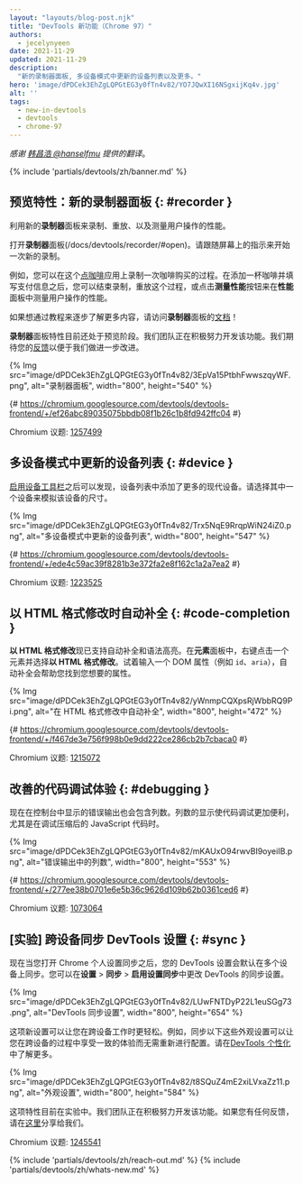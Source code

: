 ```yaml
---
layout: "layouts/blog-post.njk"
title: "DevTools 新功能（Chrome 97）"
authors:
  - jecelynyeen
date: 2021-11-29
updated: 2021-11-29
description:
  "新的录制器面板, 多设备模式中更新的设备列表以及更多。"
hero: 'image/dPDCek3EhZgLQPGtEG3y0fTn4v82/YO7JQwXI16NSgxijKq4v.jpg'
alt: ''
tags:
  - new-in-devtools
  - devtools
  - chrome-97
---
```


<!-- start: translation instructions -->
<!-- 1. Remove the "draft: true" tag above when submitting PR -->
<!-- 2. Provide translations under each of the English commented original content, do not delete English comment -->
<!-- 3. Translate the "description" tag above -->
<!-- 4. Translate all the <img> alt text -->
<!-- 5. Update the whats-new.md file -->
<!-- end: translation instructions -->

*感谢 [韩昌浩 @hanselfmu](https://github.com/hanselfmu) 提供的翻译*。

{% include 'partials/devtools/zh/banner.md' %}


<!-- ## Preview feature: New Recorder panel {: #recorder } -->
## 预览特性：新的**录制器**面板 {: #recorder }

<!-- Use the new **Recorder** panel to record, replay and measure user flows.  -->
利用新的**录制器**面板来录制、重放、以及测量用户操作的性能。

<!-- [Open the **Recorder** panel](/docs/devtools/recorder/#open). Follow the instructions on screen to start a new recording.  -->
打开**录制器**面板(/docs/devtools/recorder/#open)。请跟随屏幕上的指示来开始一次新的录制。

<!-- For example, you can record the coffee checkout process with this [coffee ordering demo](https://coffee-cart.netlify.app/) application. After adding a coffee and filling out payment details, you can end the recording, replay the process or click on the **Measure performance** button to measure the user flow in the **Performance** panel. -->
例如，您可以在这个[点咖啡](https://coffee-cart.netlify.app/)应用上录制一次咖啡购买的过程。在添加一杯咖啡并填写支付信息之后，您可以结束录制，重放这个过程，或点击**测量性能**按钮来在**性能**面板中测量用户操作的性能。

<!-- Go to the **Recorder** panel [documentation](/docs/devtools/recorder/) to learn more with the step-by-step tutorial! -->
如果想通过教程来逐步了解更多内容，请访问**录制器**面板的[文档](/docs/devtools/recorder/)！

<!-- The **Recorder** panel is a preview feature. Our team is still actively working on it and we are looking for your [feedback](https://goo.gle/recorder-feedback) for further enhancements. -->
**录制器**面板特性目前还处于预览阶段。我们团队正在积极努力开发该功能。我们期待您的[反馈](https://goo.gle/recorder-feedback)以便于我们做进一步改进。

{% Img src="image/dPDCek3EhZgLQPGtEG3y0fTn4v82/3EpVa15PtbhFwwszqyWF.png", alt="录制器面板", width="800", height="540" %}

{# https://chromium.googlesource.com/devtools/devtools-frontend/+/ef26abc89035075bbdb08f1b26c1b8fd942ffc04 #}

Chromium 议题: [1257499](https://crbug.com/1257499)


<!-- ## Refresh device list in Device Mode {: #device } -->
## 多设备模式中更新的设备列表 {: #device }

<!-- [Enabling the Device Toolbar](/docs/devtools/device-mode#viewport), more modern devices are now added in the device list. Select a device to simulate its dimensions. -->
[启用设备工具栏](/docs/devtools/device-mode#viewport)之后可以发现，设备列表中添加了更多的现代设备。请选择其中一个设备来模拟该设备的尺寸。

{% Img src="image/dPDCek3EhZgLQPGtEG3y0fTn4v82/Trx5NqE9RrqpWiN24iZ0.png", alt="多设备模式中更新的设备列表", width="800", height="547" %}

{# https://chromium.googlesource.com/devtools/devtools-frontend/+/ede4c59ac39f8281b3e372fa2e8f162c1a2a7ea2 #}

Chromium 议题: [1223525](https://crbug.com/1223525)


<!-- ## Autocomplete with Edit as HTML {: #code-completion } -->
## 以 HTML 格式修改时自动补全 {: #code-completion }

<!-- The **Edit as HTML** UI now supports autocomplete and syntax highlights. In the **Elements** panel, right click on an element, and select  **Edit as HTML**. Try typing a DOM property (e.g. `id`, `aria`), the autocomplete should help you find the property name you're looking for. -->
**以 HTML 格式修改**现已支持自动补全和语法高亮。在**元素**面板中，右键点击一个元素并选择**以 HTML 格式修改**。试着输入一个 DOM 属性（例如 `id`、`aria`），自动补全会帮助您找到您想要的属性。

{% Img src="image/dPDCek3EhZgLQPGtEG3y0fTn4v82/yWnmpCQXpsRjWbbRQ9Pi.png", alt="在 HTML 格式修改中自动补全", width="800", height="472" %}

{# https://chromium.googlesource.com/devtools/devtools-frontend/+/f467de3e756f998b0e9dd222ce286cb2b7cbaca0 #}

Chromium 议题: [1215072](https://crbug.com/1215072)


<!-- ## Improved code debugging experience {: #debugging } -->
## 改善的代码调试体验 {: #debugging }

<!-- Column numbers are now included in the output error in the Console. Having easy access to the column number is essential for debugging especially with minified JavaScript. -->
现在在控制台中显示的错误输出也会包含列数。列数的显示使代码调试更加便利，尤其是在调试压缩后的 JavaScript 代码时。

{% Img src="image/dPDCek3EhZgLQPGtEG3y0fTn4v82/mKAUxO94rwvBI9oyeiIB.png", alt="错误输出中的列数", width="800", height="553" %}

{# https://chromium.googlesource.com/devtools/devtools-frontend/+/277ee38b0701e6e5b36c9626d109b62b0361ced6 #}

Chromium 议题: [1073064](https://crbug.com/1073064)


<!-- ## [Experimental] Syncing DevTools settings across devices {: #sync } -->
## [实验] 跨设备同步 DevTools 设置 {: #sync }

<!-- Your DevTools settings are now synced across devices by default when you turn on Chrome profile sync. You can change the DevTools sync settings via **Settings** > **Sync** > **Enable settings sync**.  -->
现在当您打开 Chrome 个人设置同步之后，您的 DevTools 设置会默认在多个设备上同步。您可以在**设置** > **同步** > **启用设置同步**中更改 DevTools 的同步设置。

{% Img src="image/dPDCek3EhZgLQPGtEG3y0fTn4v82/LUwFNTDyP22L1euSGg73.png", alt="DevTools 同步设置", width="800", height="654" %}

<!-- This new setting makes it easier for you to work across devices. For example, the following appearance settings are synced so you have a consistent experience across devices and don’t need to re-define the same settings again. Learn more about the sync feature in [DevTools customization](/docs/devtools/customize/). -->
这项新设置可以让您在跨设备工作时更轻松。例如，同步以下这些外观设置可以让您在跨设备的过程中享受一致的体验而无需重新进行配置。请在[DevTools 个性化](/docs/devtools/customize/)中了解更多。

{% Img src="image/dPDCek3EhZgLQPGtEG3y0fTn4v82/t8SQuZ4mE2xiLVxaZz11.png", alt="外观设置", width="800", height="584" %}

<!-- This feature is experimental at the moment, the team is still actively working on it. If you have any feedback, please share with us [here](https://crbug.com/1245541). -->
这项特性目前在实验中。我们团队正在积极努力开发该功能。如果您有任何反馈，请在[这里](https://crbug.com/1245541)分享给我们。

Chromium 议题: [1245541](https://crbug.com/1245541)

{% include 'partials/devtools/zh/reach-out.md' %}
{% include 'partials/devtools/zh/whats-new.md' %}
